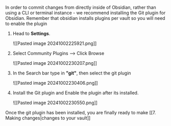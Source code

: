 In order to commit changes from directly inside of Obsidian, rather than using a CLI or terminal instance - we recommend installing the Git plugin for Obsidian. Remember that obsidian installs plugins per vault so you will need to enable the plugin

1. Head to **Settings**. 

	![[Pasted image 20241002225921.png]]

2. Select Community Plugins --> Click Browse

	![[Pasted image 20241002230207.png]]

3. In the Search bar type in **"git"**, then select the git plugin 

	![[Pasted image 20241002230406.png]]

4. Install the Git plugin and Enable the plugin after its installed.

	![[Pasted image 20241002230550.png]]

Once the git plugin has been installed, you are finally ready to make [[7. Making changes|changes to your vault]]